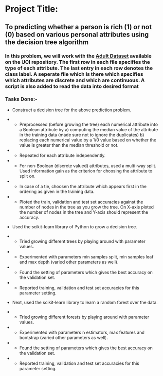 # Project Title:

## To predicting whether a person is rich (1) or not (0) based on various personal attributes using the decision tree algorithm

### In this problem, we will work with the [Adult Dataset](https://archive.ics.uci.edu/ml/datasets/adult) available on the UCI repository. The first row in each file specifies the type of each attribute. The last entry in each row denotes the class label. A seperate file which is there which specifies which attributes are discrete and which are continuous. A script is also added to read the data into desired format
### Tasks Done:-
* Construct a decision tree for the above prediction problem. 
* * Preprocessed (before growing the tree) each numerical attribute into a Boolean attribute by a) computing the median value of the attribute in the training data (made sure not to ignore the duplicates) b) replacing each numerical value by a 1/0 value based on whether the value is greater than the median threshold or not. 
* * Repeated for each attribute independently. 
* * For non-Boolean (discrete valued) attributes, used a multi-way split. Used information gain as the criterion for choosing the attribute to split on. 
* * In case of a tie, choosen the attribute which appears first in the ordering as given in the training data. 
* * Ploted the train, validation and test set accuracies against the number of nodes in the tree as you grow the tree. On X-axis ploted the number of nodes in the tree and Y-axis should represent the accuracy.

* Used the scikit-learn library of Python to grow a decision tree. 
* * Tried growing different trees by playing around with parameter values. 
* * Experimented with parameters min samples split, min samples leaf and max depth (varied other parameters as well). 
* * Found the setting of parameters which gives the best accuracy on the validation set. 
* * Reported training, validation and test set accuracies for this parameter setting.

* Next, used the scikit-learn library to learn a random forest over the data. 
* * Tried growing different forests by playing around with parameter values. 
* * Experimented with parameters n estimators, max features and bootstrap (varied other parameters as well). 
* * Found the setting of parameters which gives the best accuracy on the validation set. 
* * Reported training, validation and test set accuracies for this parameter setting.
